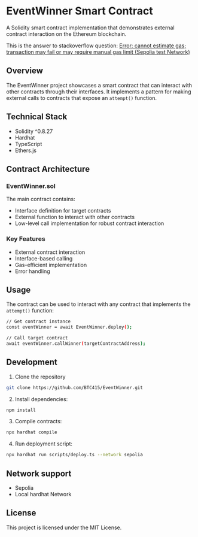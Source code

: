 # EventWinner Smart Contract

A Solidity smart contract implementation that demonstrates external contract interaction on the Ethereum blockchain.

This is the answer to stackoverflow question: [Error: cannot estimate gas; transaction may fail or may require manual gas limit (Sepolia test Network)
](https://stackoverflow.com/questions/79231971/error-cannot-estimate-gas-transaction-may-fail-or-may-require-manual-gas-limit)

## Overview

The EventWinner project showcases a smart contract that can interact with other contracts through their interfaces. It implements a pattern for making external calls to contracts that expose an `attempt()` function.

## Technical Stack

- Solidity ^0.8.27
- Hardhat
- TypeScript
- Ethers.js

## Contract Architecture

### EventWinner.sol
The main contract contains:
- Interface definition for target contracts
- External function to interact with other contracts
- Low-level call implementation for robust contract interaction

### Key Features
- External contract interaction
- Interface-based calling
- Gas-efficient implementation
- Error handling

## Usage

The contract can be used to interact with any contract that implements the `attempt()` function:

```bash 
// Get contract instance
const eventWinner = await EventWinner.deploy();

// Call target contract
await eventWinner.callWinner(targetContractAddress);
```

## Development

1. Clone the repository
 ```bash
git clone https://github.com/BTC415/EventWinner.git
 ```
2. Install dependencies:
```bash
npm install
```
3. Compile contracts:
```bash
npx hardhat compile
```
4. Run deployment script:
```bash
npx hardhat run scripts/deploy.ts --network sepolia
```

## Network support 

- Sepolia
- Local hardhat Network

## License
This project is licensed under the MIT License.